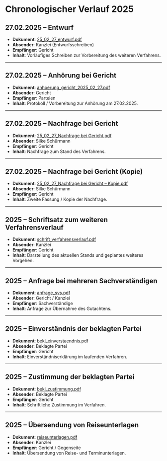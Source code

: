 # Chronologischer Verlauf 2025

## 27.02.2025 – Entwurf
- **Dokument**: [25_02_27_entwurf.pdf](../verfahren/25_02_27_entwurf.pdf)  
- **Absender**: Kanzlei (Entwurfsschreiben)  
- **Empfänger**: Gericht  
- **Inhalt**: Vorläufiges Schreiben zur Vorbereitung des weiteren Verfahrens.  

---

## 27.02.2025 – Anhörung bei Gericht
- **Dokument**: [anhoerung_gericht_2025_02_27.pdf](../verfahren/anhoerung_gericht_2025_02_27.pdf)  
- **Absender**: Gericht  
- **Empfänger**: Parteien  
- **Inhalt**: Protokoll / Vorbereitung zur Anhörung am 27.02.2025.  

---

## 27.02.2025 – Nachfrage bei Gericht
- **Dokument**: [25_02_27_Nachfrage bei Gericht.pdf](../verfahren/25_02_27_Nachfrage%20bei%20Gericht.pdf)  
- **Absender**: Silke Schürmann  
- **Empfänger**: Gericht  
- **Inhalt**: Nachfrage zum Stand des Verfahrens.  

---

## 27.02.2025 – Nachfrage bei Gericht (Kopie)
- **Dokument**: [25_02_27_Nachfrage bei Gericht – Kopie.pdf](../verfahren/25_02_27_Nachfrage%20bei%20Gericht%20-%20Kopie.pdf)  
- **Absender**: Silke Schürmann  
- **Empfänger**: Gericht  
- **Inhalt**: Zweite Fassung / Kopie der Nachfrage.  

---

## 2025 – Schriftsatz zum weiteren Verfahrensverlauf
- **Dokument**: [schrift_verfahrensverlauf.pdf](../verfahren/schrift_verfahrensverlauf.pdf)  
- **Absender**: Kanzlei  
- **Empfänger**: Gericht  
- **Inhalt**: Darstellung des aktuellen Stands und geplantes weiteres Vorgehen.  

---

## 2025 – Anfrage bei mehreren Sachverständigen
- **Dokument**: [anfrage_svs.pdf](../verfahren/anfrage_svs.pdf)  
- **Absender**: Gericht / Kanzlei  
- **Empfänger**: Sachverständige  
- **Inhalt**: Anfrage zur Übernahme des Gutachtens.  

---

## 2025 – Einverständnis der beklagten Partei
- **Dokument**: [bekl_einverstaendnis.pdf](../verfahren/bekl_einverstaendnis.pdf)  
- **Absender**: Beklagte Partei  
- **Empfänger**: Gericht  
- **Inhalt**: Einverständniserklärung im laufenden Verfahren.  

---

## 2025 – Zustimmung der beklagten Partei
- **Dokument**: [bekl_zustimmung.pdf](../verfahren/bekl_zustimmung.pdf)  
- **Absender**: Beklagte Partei  
- **Empfänger**: Gericht  
- **Inhalt**: Schriftliche Zustimmung im Verfahren.  

---

## 2025 – Übersendung von Reiseunterlagen
- **Dokument**: [reiseunterlagen.pdf](../verfahren/reiseunterlagen.pdf)  
- **Absender**: Kanzlei  
- **Empfänger**: Gericht / Gegenseite  
- **Inhalt**: Übersendung von Reise- und Terminunterlagen.  
